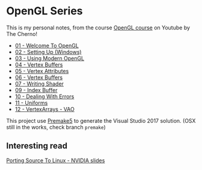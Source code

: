 # OpenGL Series

This is my personal notes, from the course [OpenGL course](https://www.youtube.com/playlist?list=PLlrATfBNZ98foTJPJ_Ev03o2oq3-GGOS2) on Youtube by The Cherno!

* [01 - Welcome To OpenGL](./docs/01-WelcomeToOpenGL/WelcomeToOpenGL.md)
* [02 - Setting Up (Windows)](./docs/02-SettingUp/SettingUp.md)
* [03 - Using Modern OpenGL](./docs/03-UsingModernOpenGL/UsingModernOpenGL.md)
* [04 - Vertex Buffers](./docs/04-VertexBuffers/VertexBuffers.md)
* [05 - Vertex Attributes](./docs/05-VertexAttributesAndLayouts/VertexAttributesAndLayouts.md)
* [06 - Vertex Buffers](./docs/06-HowShadersWork/HowShadersWork.md)
* [07 - Writing Shader](./docs/07-WritingShader/WritingShader.md)
* [09 - Index Buffer](./docs/09-IndexBuffer/IndexBuffer.md)
* [10 - Dealing With Errors](./docs/10-DealingWithErrors/DealingWithErrors.md)
* [11 - Uniforms](./docs/11-Uniforms/Uniforms.md)
* [12 - VertexArrays - VAO](./docs/12-VertexArrays/VertexArrays.md)

This project use [Premake5](https://github.com/premake/premake-core) to generate the Visual Studio 2017 solution. (OSX still in the works, check branch ```premake```)

## Interesting read

[Porting Source To Linux - NVIDIA slides](https://developer.nvidia.com/sites/default/files/akamai/gamedev/docs/Porting%20Source%20to%20Linux.pdf)